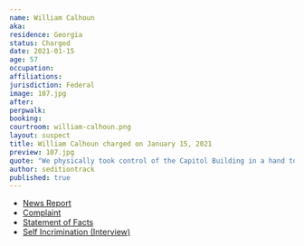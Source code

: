 ```yaml
---
name: William Calhoun
aka:
residence: Georgia
status: Charged
date: 2021-01-15
age: 57
occupation:
affiliations:
jurisdiction: Federal
image: 107.jpg
after:
perpwalk:
booking:
courtroom: william-calhoun.png
layout: suspect
title: William Calhoun charged on January 15, 2021
preview: 107.jpg
quote: "We physically took control of the Capitol Building in a hand to hand hostile takeover."
author: seditiontrack
published: true
---
```


- [News Report](https://www.11alive.com/article/news/crime/trials/mccall-calhoun-probable-cause-dc-riots/85-b805cef5-82f0-4b22-aa63-d9ca62d6472d)
- [Complaint](https://www.justice.gov/opa/page/file/1356041/download)
- [Statement of Facts](https://www.justice.gov/opa/page/file/1356036/download)
- [Self Incrimination (Interview)](https://www.ajc.com/news/georgia-attorney-among-those-who-broke-into-the-us-capitol/MF3IWF57WRGHBO2G2GTSZII374/)

